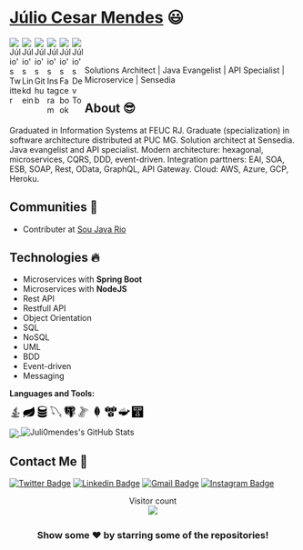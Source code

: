  # <a href="https://www.linkedin.com/in/juli0mendes/">Júlio Cesar Mendes</a> :smiley:
 
 <a href="https://twitter.com/juli0mendes">
  <img align="left" alt="Júlio's Twitter" width="22px" src="https://cdn.jsdelivr.net/npm/simple-icons@v3/icons/twitter.svg" />
</a>
<a href="https://linkedin.com/in/juli0mendes">
  <img align="left" alt="Júlio's Linkdein" width="22px" src="https://cdn.jsdelivr.net/npm/simple-icons@v3/icons/linkedin.svg" />
</a>
<a href="https://github.com/juli0mendes">
  <img align="left" alt="Júlio's Github" width="22px" src="https://cdn.jsdelivr.net/npm/simple-icons@v3/icons/github.svg" />
</a>
<a href="https://instagram.com/juli0mendes">
  <img align="left" alt="Júlio's Instagram" width="22px" src="https://cdn.jsdelivr.net/npm/simple-icons@v3/icons/instagram.svg" />
</a>
<a href="https://www.facebook.com/juli0mendes">
  <img align="left" alt="Júlio's Facebook" width="22px" src="https://cdn.jsdelivr.net/npm/simple-icons@v3/icons/facebook.svg" />
</a>
<a href="https://dev.to/juli0mendes">
  <img align="left" alt="Júlio's Dev To" width="22px" src="https://cdn.jsdelivr.net/npm/simple-icons@v3/icons/devto.svg" />
</a>

<br/>
<br/>

Solutions Architect | Java Evangelist | API Specialist | Microservice | Sensedia

## About :sunglasses:
Graduated in Information Systems at FEUC RJ. Graduate (specialization) in software architecture distributed at PUC MG. Solution architect at Sensedia. Java evangelist and API specialist. Modern architecture: hexagonal, microservices, CQRS, DDD, event-driven. Integration parttners: EAI, SOA, ESB, SOAP, Rest, OData, GraphQL, API Gateway. Cloud: AWS, Azure, GCP, Heroku.

## Communities :dancers:
- Contributer at [Sou Java Rio](https://soujava-rio.github.io/)

## Technologies :fire:
- Microservices with **Spring Boot**
- Microservices with **NodeJS**
- Rest API
- Restfull API
- Object Orientation
- SQL
- NoSQL
- UML
- BDD
- Event-driven
- Messaging

**Languages and Tools:**  

<code><img height="20" src="https://raw.githubusercontent.com/Workshape/tech-icons/master/icons/java.svg"></code>
<code><img height="20" src="https://raw.githubusercontent.com/Workshape/tech-icons/master/icons/spring.svg"></code>
<code><img height="20" src="https://raw.githubusercontent.com/Workshape/tech-icons/master/icons/sql.svg"></code>
<code><img height="20" src="https://raw.githubusercontent.com/Workshape/tech-icons/master/icons/mysql.svg"></code>
<code><img height="20" src="https://raw.githubusercontent.com/Workshape/tech-icons/master/icons/postgres.svg"></code>
<code><img height="20" src="https://raw.githubusercontent.com/Workshape/tech-icons/master/icons/sql-server.svg"></code>
<code><img height="20" src="https://raw.githubusercontent.com/Workshape/tech-icons/master/icons/mongo.svg"></code>
<code><img height="20" src="https://raw.githubusercontent.com/Workshape/tech-icons/master/icons/aws.svg"></code>
<code><img height="20" src="https://raw.githubusercontent.com/Workshape/tech-icons/master/icons/docker.svg"></code>
<code><img height="20" src="https://raw.githubusercontent.com/Workshape/tech-icons/master/icons/travis.svg"></code>



<a href="https://github.com/ashwanisng">
  <img align="center" src="https://github-readme-stats.vercel.app/api/top-langs/?username=juli0mendes&theme=radical" />
</a>

<img src="https://github-readme-stats.vercel.app/api?username=juli0mendes&&show_icons=true&theme=radical&line_height=27&v=5" alt="Juli0mendes's GitHub Stats" />


##  Contact Me :speech_balloon:
[![Twitter Badge](https://img.shields.io/badge/-@ashwanisng-1ca0f1?style=flat-square&labelColor=1ca0f1&logo=twitter&logoColor=white&link=https://twitter.com/juli0mendes)](https://twitter.com/ashwanisng) [![Linkedin Badge](https://img.shields.io/badge/-ashwanisng-blue?style=flat-square&logo=Linkedin&logoColor=white&link=https://www.linkedin.com/in/juli0mendes/)](https://www.linkedin.com/in/juli0mendes/) [![Gmail Badge](https://img.shields.io/badge/-juuliomendes@gmail.com-c14438?style=flat-square&logo=Gmail&logoColor=white&link=mailto:juuliomendes@gmail.com)](mailto:juuliomendes@gmail.com) [![Instagram Badge](https://img.shields.io/badge/-@juli0mendes-e4405f?style=flat-square&labelColor=f94877&logo=instagram&logoColor=white&link=https://www.instagram.com/juli0mendes/)](https://www.instagram.com/juli0mendes/)

<p align="center"> 
  Visitor count<br>
  <img src="https://profile-counter.glitch.me/ashwanisng/count.svg" />
</p>


<div align="center">

### Show some ❤️ by starring some of the repositories!

</div>

